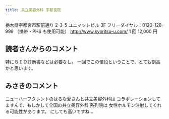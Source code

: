 ```yaml
---
title: 共立美容外科 宇都宮院
---
```

栃木県宇都宮市駅前通り 2-3-5 ユニマットビル 3F
フリーダイヤル：0120-128-999 （携帯・PHS も使用可能）
<http://www.kyoritsu-u.com/>
1 回 12,000 円
## 読者さんからのコメント
特にＧＩＤ診断書などは必要なし。
一回でこの値段ということで、とても割高かと思います。
## みさきのコメント
ニューハーフタレントのはるな愛さんと共立美容外科は コラボレーションしてますんで、もしかして全国の共立美容外科 系列院は
女性ホルモン注射してくれる可能性があります。 にしても高いですね…
